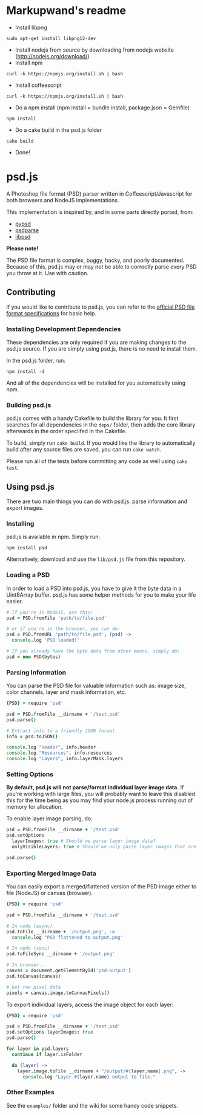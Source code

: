 # Markupwand's readme
  * Install libpng
```
sudo apt-get install libpng12-dev
```
  * Install nodejs from source by downloading from nodejs website (http://nodejs.org/download/)
  * Install npm 
```
curl -k https://npmjs.org/install.sh | bash 
```

  * Install coffeescript
```
curl -k https://npmjs.org/install.sh | bash 
```
  * Do a npm install (npm install = bundle install, package.json = Gemfile)
```
npm install
```
  * Do a cake build in the psd.js folder
```
cake build
```
  * Done!

# psd.js

A Photoshop file format (PSD) parser written in Coffeescript/Javascript for both browsers and NodeJS implementations.

This implementation is inspired by, and in some parts directly ported, from:

  * [pypsd](http://code.google.com/p/pypsd)
  * [psdparse](https://github.com/jerem/psdparse)
  * [libpsd](http://sourceforge.net/projects/libpsd)

**Please note!**

The PSD file format is complex, buggy, hacky, and poorly documented. Because of this, psd.js may or may not be able to correctly parse every PSD you throw at it. Use with caution.

## Contributing

If you would like to contribute to psd.js, you can refer to the [official PSD file format specifications](http://www.adobe.com/devnet-apps/photoshop/fileformatashtml/) for basic help.

### Installing Development Dependencies

These dependencies are only required if you are making changes to the psd.js source. If you are simply using psd.js, there is no need to install them.

In the psd.js folder, run:

```
npm install -d
```

And all of the dependencies will be installed for you automatically using npm.

### Building psd.js

psd.js comes with a handy Cakefile to build the library for you. It first searches for all dependencies in the `deps/` folder, then adds the core library afterwards in the order speciifed in the Cakefile.

To build, simply run `cake build`. If you would like the library to automatically build after any source files are saved, you can run `cake watch`.

Please run all of the tests before committing any code as well using `cake test`.

## Using psd.js

There are two main things you can do with psd.js: parse information and export images.

### Installing

psd.js is available in npm. Simply run:

```
npm install psd
```

Alternatively, download and use the `lib/psd.js` file from this repository.

### Loading a PSD

In order to load a PSD into psd.js, you have to give it the byte data in a Uint8Array buffer. psd.js has some helper methods for you to make your life easier.

``` coffeescript
# If you're in NodeJS, use this:
psd = PSD.fromFile 'path/to/file.psd'

# or if you're in the browser, you can do:
psd = PSD.fromURL 'path/to/file.psd', (psd) ->
  console.log 'PSD loaded!'

# If you already have the byte data from other means, simply do:
psd = new PSD(bytes)
```

### Parsing Information

You can parse the PSD file for valuable information such as: image size, color channels, layer and mask information, etc.

``` coffeescript
{PSD} = require 'psd'

psd = PSD.fromFile __dirname + '/test.psd'
psd.parse()

# Extract info to a friendly JSON format
info = psd.toJSON()

console.log "Header", info.header
console.log "Resources", info.resources
console.log "Layers", info.layerMask.layers
```

### Setting Options

**By default, psd.js will not parse/format individual layer image data.** If you're working with large files, you will probably want to leave this disabled this for the time being as you may find your node.js process running out of memory for allocation.

To enable layer image parsing, do:

``` coffeescript
psd = PSD.fromFile __dirname + '/test.psd'
psd.setOptions
  layerImages: true # Should we parse layer image data?
  onlyVisibleLayers: true # Should we only parse layer images that are visible?

psd.parse()
```

### Exporting Merged Image Data

You can easily export a merged/flattened version of the PSD image either to file (NodeJS) or canvas (browser).

``` coffeescript
{PSD} = require 'psd'

psd = PSD.fromFile __dirname + '/test.psd'

# In node (async)
psd.toFile __dirname + '/output.png', ->
  console.log "PSD flattened to output.png"

# In node (sync)
psd.toFileSync __dirname + '/output.png'

# In browser...
canvas = document.getElementById('psd-output')
psd.toCanvas(canvas)

# Get raw pixel data
pixels = canvas.image.toCanvasPixels()
```

To export individual layers, access the image object for each layer:

``` coffeescript
{PSD} = require 'psd'

psd = PSD.fromFile __dirname + '/test.psd'
psd.setOptions layerImages: true
psd.parse()

for layer in psd.layers
  continue if layer.isFolder

  do (layer) ->
    layer.image.toFile __dirname + "/output/#{layer.name}.png", ->
      console.log "Layer #{layer.name} output to file."
```

### Other Examples

See the `examples/` folder and the wiki for some handy code snippets.
